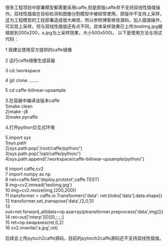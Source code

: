 很多工程项目中部署模型都需要采用caffe,但是原版caffe并不支持双线性插值操作。双线性插值在目标检测和图像分割模型中被经常使用，原版中不支持上采样，这为工程模型的工程部署造成很大麻烦，所以参照博客修改源码，加入插值操作，可实现上采样，但与双线性插值还有点不同，具体采样效果已上传(testimg.jpg被缩放到200x200，a.jpg为上采样效果，大小500x500)。
以下是使用方法与测试代码：                                                                                                                
                                                                                                       
1 我建议使用官方提供的caffe镜像         

2 运行caffe镜像生成容器

3 cd  /workspace                                                                                                          

4 git clone ........                                                                                                             

5 cd caffe-bilinear-upsample  

3.在容器中编译该版本caffe                                                                                                        
    1)make clean                                                                                                              
    2)make -j8                                                                                                                 
    3)make pycaffe
    
4.打开python交互式环境  

5.import  sys                                                                                                                 
   1)sys.path                                                                                                                 
   2)sys.path.pop('/root/caffe/python/')                                                                                      
   3)sys.path.pop('/opt/caffe/python/')                                                                                       
   4)sys.path.append('/workspace/caffe-bilinear-upsample/python/')   
   
6 import caffe,cv2                                                                                                            
7 import numpy as np                                                                                                          
8 net=caffe.Net('deploy.prototxt',caffe.TEST)                                                                                  
9 img=cv2.imread('testimg.jpg')                                                                                               
10 img=cv2.resize(img,(200,200))                                                                                             
11 transformer = caffe.io.Transformer({'data': net.blobs['data'].data.shape})                                                  
12 transformer.set_transpose('data',(2,0,1))                                                                                  
13 out=net.forward_all(data=np.asarray(ptransformer.preprocess('data',img)]))                                                    
14 ret=out['interp'][0][0,:,:,:]                                                                                               
15 ret=np.swapaxes(ret,0,2)                                                                                                   
16 cv2.imwrite('a.jpg',ret)                                                                                                      

后续会上传pytoch2caffe源码，目前的pytorch2caffe源码还不支持双线性插值。



